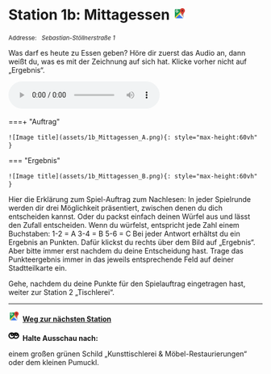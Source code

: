 # Station 1b: Mittagessen  <a href="https://www.google.com/maps/dir/?api=1&travelmode=walking&destination=13.0211686,47.7975528"><img src="https://github.com/kipppunkte/kipppunkte/raw/gh-pages/assets/google-maps.svg" width="24" height="24"></a>

<small>Addresse:<em style="margin-left: 10px">Sebastian-Stöllnerstraße 1</em></small>



Was darf es heute zu Essen geben?
Höre dir zuerst das Audio an, dann weißt du, was es mit der Zeichnung auf sich hat. Klicke vorher nicht auf „Ergebnis“.


<audio controls>
    <source src="https://github.com/kipppunkte/kipppunkte/raw/gh-pages/assets/1b_Mittagessen.mp3" type="audio/mpeg">
    Your browser does not support the audio tag.
</audio>


===+ "Auftrag"

    ![Image title](assets/1b_Mittagessen_A.png){: style="max-height:60vh" }


=== "Ergebnis"

    ![Image title](assets/1b_Mittagessen_B.png){: style="max-height:60vh" }


Hier die Erklärung zum Spiel-Auftrag zum Nachlesen:
In jeder Spielrunde werden dir drei Möglichkeit präsentiert, zwischen denen du dich entscheiden kannst. Oder du packst einfach deinen Würfel aus und lässt den Zufall entscheiden. 
Wenn du würfelst, entspricht jede Zahl einem Buchstaben:
1-2 = A
3-4 = B
5-6 = C
Bei jeder Antwort erhältst du ein Ergebnis an Punkten. Dafür klickst du rechts über dem Bild auf „Ergebnis“. Aber bitte immer erst nachdem du deine Entscheidung hast. Trage das Punkteergebnis immer in das jeweils entsprechende Feld auf deiner Stadtteilkarte ein.

Gehe, nachdem du deine Punkte für den Spielauftrag eingetragen hast, weiter zur Station 2 „Tischlerei“.



____

<a href="https://www.google.com/maps/dir/?api=1&travelmode=walking&destination=13.0216446,47.7979149"><img src="https://github.com/kipppunkte/kipppunkte/raw/gh-pages/assets/google-maps.svg" style="height: 1.5em;margin-right: 0.5em"></a>**[Weg zur nächsten Station](https://www.google.com/maps/dir/?api=1&travelmode=walking&destination=13.0216446,47.7979149)**



<img src="https://github.com/kipppunkte/kipppunkte/raw/gh-pages/assets/eyes.svg" style="height: 1.5em;background: white;margin-right: 0.5em">**Halte Ausschau nach:**

einem großen grünen Schild „Kunsttischlerei & Möbel-Restaurierungen“ oder dem kleinen Pumuckl.